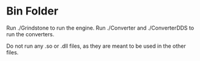 # Bin Folder
Run ./Grindstone to run the engine.
Run ./Converter and ./ConverterDDS to run the converters.

Do not run any .so or .dll files, as they are meant to be used in the other files.
